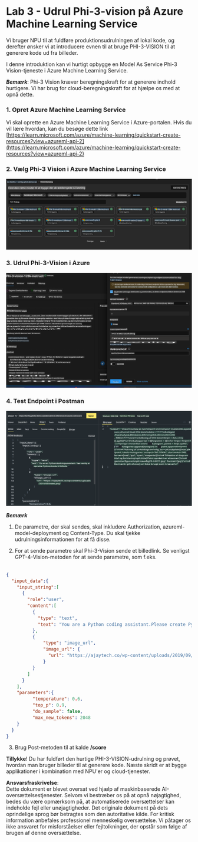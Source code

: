 # **Lab 3 - Udrul Phi-3-vision på Azure Machine Learning Service**

Vi bruger NPU til at fuldføre produktionsudrulningen af lokal kode, og derefter ønsker vi at introducere evnen til at bruge PHI-3-VISION til at generere kode ud fra billeder.

I denne introduktion kan vi hurtigt opbygge en Model As Service Phi-3 Vision-tjeneste i Azure Machine Learning Service.

***Bemærk***: Phi-3 Vision kræver beregningskraft for at generere indhold hurtigere. Vi har brug for cloud-beregningskraft for at hjælpe os med at opnå dette.


### **1. Opret Azure Machine Learning Service**

Vi skal oprette en Azure Machine Learning Service i Azure-portalen. Hvis du vil lære hvordan, kan du besøge dette link [https://learn.microsoft.com/azure/machine-learning/quickstart-create-resources?view=azureml-api-2](https://learn.microsoft.com/azure/machine-learning/quickstart-create-resources?view=azureml-api-2)


### **2. Vælg Phi-3 Vision i Azure Machine Learning Service**

![Katalog](../../../../../../../../../translated_images/vison_catalog.e04e9e5f2b6ff115fff30e793e54e617da07251c7b192e1a68e6b050917f45aa.da.png)


### **3. Udrul Phi-3-Vision i Azure**


![Udrul](../../../../../../../../../translated_images/vision_deploy.c0582d08b5d49675c643f3bedc04ae106957304f3cd4702406fa08bea80ba213.da.png)


### **4. Test Endpoint i Postman**


![Test](../../../../../../../../../translated_images/vision_test.fb4ff33607077153c7b5dcf37648dc5a9cb550824aeba89963e6b270314fc554.da.png)


***Bemærk***

1. De parametre, der skal sendes, skal inkludere Authorization, azureml-model-deployment og Content-Type. Du skal tjekke udrulningsinformationen for at få disse.

2. For at sende parametre skal Phi-3-Vision sende et billedlink. Se venligst GPT-4-Vision-metoden for at sende parametre, som f.eks.

```json

{
  "input_data":{
    "input_string":[
      {
        "role":"user",
        "content":[ 
          {
            "type": "text",
            "text": "You are a Python coding assistant.Please create Python code for image "
          },
          {
              "type": "image_url",
              "image_url": {
                "url": "https://ajaytech.co/wp-content/uploads/2019/09/index.png"
              }
          }
        ]
      }
    ],
    "parameters":{
          "temperature": 0.6,
          "top_p": 0.9,
          "do_sample": false,
          "max_new_tokens": 2048
    }
  }
}

```

3. Brug Post-metoden til at kalde **/score**

**Tillykke**! Du har fuldført den hurtige PHI-3-VISION-udrulning og prøvet, hvordan man bruger billeder til at generere kode. Næste skridt er at bygge applikationer i kombination med NPU'er og cloud-tjenester.

**Ansvarsfraskrivelse**:  
Dette dokument er blevet oversat ved hjælp af maskinbaserede AI-oversættelsestjenester. Selvom vi bestræber os på at opnå nøjagtighed, bedes du være opmærksom på, at automatiserede oversættelser kan indeholde fejl eller unøjagtigheder. Det originale dokument på dets oprindelige sprog bør betragtes som den autoritative kilde. For kritisk information anbefales professionel menneskelig oversættelse. Vi påtager os ikke ansvaret for misforståelser eller fejltolkninger, der opstår som følge af brugen af denne oversættelse.
